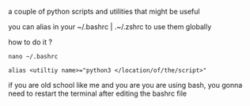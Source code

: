 a couple of python scripts and utilities that might be useful 

you can alias in your ~/.bashrc | .~/.zshrc to use them globally

how to do it ?

```
nano ~/.bashrc

alias <utiltiy name>="python3 </location/of/the/script>"

```
if you are old school like me and you are you are using bash, you gonna need to restart the terminal after editing the bashrc file  
